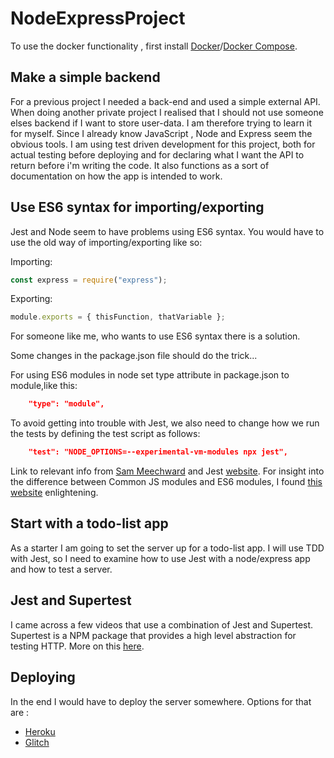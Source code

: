 # NodeExpressProject

To use the docker functionality , first install [Docker](https://docs.docker.com/engine/install/)/[Docker Compose](https://docs.docker.com/compose/install/).

## Make a simple backend

For a previous project I needed a back-end and used a simple external API.
When doing another private project I realised that I should not use someone elses backend if I want to store user-data.
I am therefore trying to learn it for myself.
Since I already know JavaScript , Node and Express seem the obvious tools.
I am using test driven development for this project, both for actual testing before deploying and for declaring what I want the API to return before i'm writing the code.
It also functions as a sort of documentation on how the app is intended to work.

## Use ES6 syntax for importing/exporting

Jest and Node seem to have problems using ES6 syntax.
You would have to use the old way of importing/exporting like so:

Importing:

```javascript
const express = require("express");
```

Exporting:

```javascript
module.exports = { thisFunction, thatVariable };
```

For someone like me, who wants to use ES6 syntax there is a solution.

Some changes in the package.json file should do the trick...

For using ES6 modules in node set type attribute in package.json to module,like this:

```json
    "type": "module",
```

To avoid getting into trouble with Jest, we also need to change how we run the tests by defining the test script as follows:

```json
    "test": "NODE_OPTIONS=--experimental-vm-modules npx jest",
```

Link to relevant info from [Sam Meechward](https://sammeechward.com/jest-and-esmodules/) and Jest [website](https://jestjs.io/docs/ecmascript-modules).
For insight into the difference between Common JS modules and ES6 modules, I found [this website](https://hacks.mozilla.org/2018/03/es-modules-a-cartoon-deep-dive/) enlightening.

## Start with a todo-list app

As a starter I am going to set the server up for a todo-list app.
I will use TDD with Jest, so I need to examine how to use Jest with a node/express app and how to test a server.

## Jest and Supertest

I came across a few videos that use a combination of Jest and Supertest. Supertest is a NPM package that provides a high level abstraction for testing HTTP. More on this [here](https://www.npmjs.com/package/supertest).

## Deploying

In the end I would have to deploy the server somewhere.
Options for that are :

- [Heroku](https://www.heroku.com/)
- [Glitch](https://glitch.com/)
